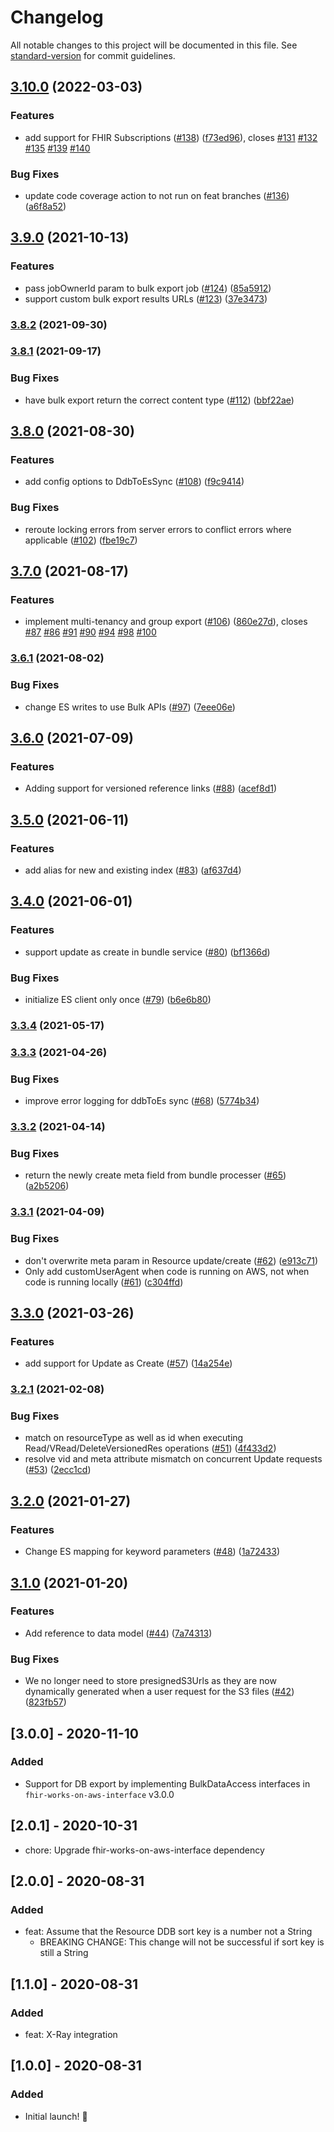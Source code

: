# Changelog

All notable changes to this project will be documented in this file. See [standard-version](https://github.com/conventional-changelog/standard-version) for commit guidelines.

## [3.10.0](https://github.com/awslabs/fhir-works-on-aws-persistence-ddb/compare/v3.9.0...v3.10.0) (2022-03-03)


### Features

* add support for FHIR Subscriptions ([#138](https://github.com/awslabs/fhir-works-on-aws-persistence-ddb/issues/138)) ([f73ed96](https://github.com/awslabs/fhir-works-on-aws-persistence-ddb/commit/f73ed96ffb0f4ca9886a96e9049530ce9a008040)), closes [#131](https://github.com/awslabs/fhir-works-on-aws-persistence-ddb/issues/131) [#132](https://github.com/awslabs/fhir-works-on-aws-persistence-ddb/issues/132) [#135](https://github.com/awslabs/fhir-works-on-aws-persistence-ddb/issues/135) [#139](https://github.com/awslabs/fhir-works-on-aws-persistence-ddb/issues/139) [#140](https://github.com/awslabs/fhir-works-on-aws-persistence-ddb/issues/140)


### Bug Fixes

* update code coverage action to not run on feat branches ([#136](https://github.com/awslabs/fhir-works-on-aws-persistence-ddb/issues/136)) ([a6f8a52](https://github.com/awslabs/fhir-works-on-aws-persistence-ddb/commit/a6f8a52dd7979d9b3e906bcfac0110e2abedd633))

## [3.9.0](https://github.com/awslabs/fhir-works-on-aws-persistence-ddb/compare/v3.8.2...v3.9.0) (2021-10-13)


### Features

* pass jobOwnerId param to bulk export job ([#124](https://github.com/awslabs/fhir-works-on-aws-persistence-ddb/issues/124)) ([85a5912](https://github.com/awslabs/fhir-works-on-aws-persistence-ddb/commit/85a59129b293d858f29189dda9281fe9e7addf2e))
* support custom bulk export results URLs ([#123](https://github.com/awslabs/fhir-works-on-aws-persistence-ddb/issues/123)) ([37e3473](https://github.com/awslabs/fhir-works-on-aws-persistence-ddb/commit/37e34732817d5053e9a3f57d69ed16e63147c979))

### [3.8.2](https://github.com/awslabs/fhir-works-on-aws-persistence-ddb/compare/v3.8.1...v3.8.2) (2021-09-30)

### [3.8.1](https://github.com/awslabs/fhir-works-on-aws-persistence-ddb/compare/v3.8.0...v3.8.1) (2021-09-17)


### Bug Fixes

* have bulk export return the correct content type ([#112](https://github.com/awslabs/fhir-works-on-aws-persistence-ddb/issues/112)) ([bbf22ae](https://github.com/awslabs/fhir-works-on-aws-persistence-ddb/commit/bbf22ae94bf03d843966d8b62c9aeee5410e7bf7))

## [3.8.0](https://github.com/awslabs/fhir-works-on-aws-persistence-ddb/compare/v3.7.0...v3.8.0) (2021-08-30)


### Features

* add config options to DdbToEsSync ([#108](https://github.com/awslabs/fhir-works-on-aws-persistence-ddb/issues/108)) ([f9c9414](https://github.com/awslabs/fhir-works-on-aws-persistence-ddb/commit/f9c9414a326f2e458b4e1c82ad29a694facee70e))


### Bug Fixes

* reroute locking errors from server errors to conflict errors where applicable ([#102](https://github.com/awslabs/fhir-works-on-aws-persistence-ddb/issues/102)) ([fbe19c7](https://github.com/awslabs/fhir-works-on-aws-persistence-ddb/commit/fbe19c75acaa7b8cf5777578aad83b778e93579f))

## [3.7.0](https://github.com/awslabs/fhir-works-on-aws-persistence-ddb/compare/v3.6.1...v3.7.0) (2021-08-17)


### Features

* implement multi-tenancy and group export ([#106](https://github.com/awslabs/fhir-works-on-aws-persistence-ddb/issues/106)) ([860e27d](https://github.com/awslabs/fhir-works-on-aws-persistence-ddb/commit/860e27dac6711ff0b8998d4ab43e983304effa59)), closes [#87](https://github.com/awslabs/fhir-works-on-aws-persistence-ddb/issues/87) [#86](https://github.com/awslabs/fhir-works-on-aws-persistence-ddb/issues/86) [#91](https://github.com/awslabs/fhir-works-on-aws-persistence-ddb/issues/91) [#90](https://github.com/awslabs/fhir-works-on-aws-persistence-ddb/issues/90) [#94](https://github.com/awslabs/fhir-works-on-aws-persistence-ddb/issues/94) [#98](https://github.com/awslabs/fhir-works-on-aws-persistence-ddb/issues/98) [#100](https://github.com/awslabs/fhir-works-on-aws-persistence-ddb/issues/100)

### [3.6.1](https://github.com/awslabs/fhir-works-on-aws-persistence-ddb/compare/v3.6.0...v3.6.1) (2021-08-02)


### Bug Fixes

* change ES writes to use Bulk APIs ([#97](https://github.com/awslabs/fhir-works-on-aws-persistence-ddb/issues/97)) ([7eee06e](https://github.com/awslabs/fhir-works-on-aws-persistence-ddb/commit/7eee06e5955bb980abd17dced35a86236ea10189))

## [3.6.0](https://github.com/awslabs/fhir-works-on-aws-persistence-ddb/compare/v3.5.0...v3.6.0) (2021-07-09)


### Features

* Adding support for versioned reference links ([#88](https://github.com/awslabs/fhir-works-on-aws-persistence-ddb/issues/88)) ([acef8d1](https://github.com/awslabs/fhir-works-on-aws-persistence-ddb/commit/acef8d17b934214e49b47bff0ddc438acedf99e8))

## [3.5.0](https://github.com/awslabs/fhir-works-on-aws-persistence-ddb/compare/v3.4.0...v3.5.0) (2021-06-11)


### Features

* add alias for new and existing index ([#83](https://github.com/awslabs/fhir-works-on-aws-persistence-ddb/issues/83)) ([af637d4](https://github.com/awslabs/fhir-works-on-aws-persistence-ddb/commit/af637d442ca328507ce2dcf457f173c07bb8e3aa))

## [3.4.0](https://github.com/awslabs/fhir-works-on-aws-persistence-ddb/compare/v3.3.4...v3.4.0) (2021-06-01)


### Features

* support update as create in bundle service ([#80](https://github.com/awslabs/fhir-works-on-aws-persistence-ddb/issues/80)) ([bf1366d](https://github.com/awslabs/fhir-works-on-aws-persistence-ddb/commit/bf1366dd82d08afe9eea862c792518505ed8bf54))


### Bug Fixes

* initialize ES client only once ([#79](https://github.com/awslabs/fhir-works-on-aws-persistence-ddb/issues/79)) ([b6e6b80](https://github.com/awslabs/fhir-works-on-aws-persistence-ddb/commit/b6e6b8097cec335ec12a4e28b822387615add5e5))

### [3.3.4](https://github.com/awslabs/fhir-works-on-aws-persistence-ddb/compare/v3.3.3...v3.3.4) (2021-05-17)

### [3.3.3](https://github.com/awslabs/fhir-works-on-aws-persistence-ddb/compare/v3.3.2...v3.3.3) (2021-04-26)


### Bug Fixes

* improve error logging for ddbToEs sync ([#68](https://github.com/awslabs/fhir-works-on-aws-persistence-ddb/issues/68)) ([5774b34](https://github.com/awslabs/fhir-works-on-aws-persistence-ddb/commit/5774b3428392d828132bca1b611f02b5c6479d48))

### [3.3.2](https://github.com/awslabs/fhir-works-on-aws-persistence-ddb/compare/v3.3.1...v3.3.2) (2021-04-14)


### Bug Fixes

* return the newly create meta field from bundle processer ([#65](https://github.com/awslabs/fhir-works-on-aws-persistence-ddb/issues/65)) ([a2b5206](https://github.com/awslabs/fhir-works-on-aws-persistence-ddb/commit/a2b5206d353c25d464e5290d08d375cb1b6d806e))

### [3.3.1](https://github.com/awslabs/fhir-works-on-aws-persistence-ddb/compare/v3.3.0...v3.3.1) (2021-04-09)


### Bug Fixes

* don't overwrite meta param in Resource update/create ([#62](https://github.com/awslabs/fhir-works-on-aws-persistence-ddb/issues/62)) ([e913c71](https://github.com/awslabs/fhir-works-on-aws-persistence-ddb/commit/e913c711c842d922a9aa1902b6705d240af6ad68))
* Only add customUserAgent when code is running on AWS, not when code is running locally ([#61](https://github.com/awslabs/fhir-works-on-aws-persistence-ddb/issues/61)) ([c304ffd](https://github.com/awslabs/fhir-works-on-aws-persistence-ddb/commit/c304ffd5b1a5d7bf1f9dc5bc2e1088859f4a4968))

## [3.3.0](https://github.com/awslabs/fhir-works-on-aws-persistence-ddb/compare/v3.2.1...v3.3.0) (2021-03-26)


### Features

* add support for Update as Create ([#57](https://github.com/awslabs/fhir-works-on-aws-persistence-ddb/issues/57)) ([14a254e](https://github.com/awslabs/fhir-works-on-aws-persistence-ddb/commit/14a254e7c290b459660506c637de4601a0c36aa8))

### [3.2.1](https://github.com/awslabs/fhir-works-on-aws-persistence-ddb/compare/v3.2.0...v3.2.1) (2021-02-08)


### Bug Fixes

* match on resourceType as well as id when executing Read/VRead/DeleteVersionedRes operations ([#51](https://github.com/awslabs/fhir-works-on-aws-persistence-ddb/issues/51)) ([4f433d2](https://github.com/awslabs/fhir-works-on-aws-persistence-ddb/commit/4f433d2eacdd81c25bdc6e5a2d5e9ea755a33204))
* resolve vid and meta attribute mismatch on concurrent Update requests ([#53](https://github.com/awslabs/fhir-works-on-aws-persistence-ddb/issues/53)) ([2ecc1cd](https://github.com/awslabs/fhir-works-on-aws-persistence-ddb/commit/2ecc1cd894c9b10b984598f654654a92a1ae5c50))

## [3.2.0](https://github.com/awslabs/fhir-works-on-aws-persistence-ddb/compare/v3.1.0...v3.2.0) (2021-01-27)


### Features

* Change ES mapping for keyword parameters ([#48](https://github.com/awslabs/fhir-works-on-aws-persistence-ddb/issues/48)) ([1a72433](https://github.com/awslabs/fhir-works-on-aws-persistence-ddb/commit/1a72433817752e707af9ea52508b083415149ecc))

## [3.1.0](https://github.com/awslabs/fhir-works-on-aws-persistence-ddb/compare/v3.0.0...v3.1.0) (2021-01-20)


### Features

* Add reference to data model ([#44](https://github.com/awslabs/fhir-works-on-aws-persistence-ddb/issues/44)) ([7a74313](https://github.com/awslabs/fhir-works-on-aws-persistence-ddb/commit/7a74313e88b8620346791d865b35787914889306))


### Bug Fixes

* We no longer need to store presignedS3Urls as they are now dynamically generated when a user request for the S3 files ([#42](https://github.com/awslabs/fhir-works-on-aws-persistence-ddb/issues/42)) ([823fb57](https://github.com/awslabs/fhir-works-on-aws-persistence-ddb/commit/823fb573e29a37ba2c83f1c4c33e2cdd1cfef449))

## [3.0.0] - 2020-11-10

### Added
- Support for DB export by implementing BulkDataAccess interfaces in `fhir-works-on-aws-interface` v3.0.0

## [2.0.1] - 2020-10-31
- chore: Upgrade fhir-works-on-aws-interface dependency

## [2.0.0] - 2020-08-31

### Added

- feat: Assume that the Resource DDB sort key is a number not a String
  - BREAKING CHANGE: This change will not be successful if sort key is still a String

## [1.1.0] - 2020-08-31

### Added

- feat: X-Ray integration

## [1.0.0] - 2020-08-31

### Added

- Initial launch! :rocket:

